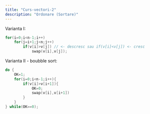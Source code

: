 ```yaml
---
title: "Curs-vectori-2"
description: "Ordonare (Sortare)"
---
```


Varianta I:
```cpp
for(i=0;i<n-1;i++)
    for(j=i+1;j<n;j++)
        if(v[i]>v[j]) // <- descresc sau if(v[i]<v[j]) <- cresc
            swap(v[i],v[j]);
```

Varianta II - boubble sort:
```cpp
do {
    OK=1;
    for(i=0;i<n-1;i++){
        if(v[i]>v[i+1]){
            OK=0;
            swap(v[i],v[i+1])
        }
    }
} while(OK==0);
```
